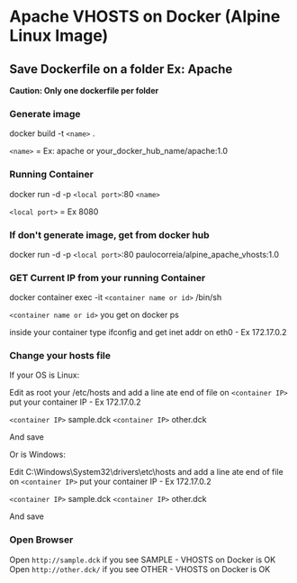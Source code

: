 # Apache VHOSTS on Docker (Alpine Linux Image)

## Save Dockerfile on a folder Ex: Apache
**Caution: Only one dockerfile per folder**

### Generate image

docker build -t `<name>` .

`<name>` = Ex: apache or your_docker_hub_name/apache:1.0

### Running Container

docker run -d -p `<local port>`:80 `<name>`

`<local port>` = Ex 8080

### If don't generate image, get from docker hub

docker run -d -p `<local port>`:80 paulocorreia/alpine_apache_vhosts:1.0

### GET Current IP from your running Container

docker container exec -it `<container name or id>` /bin/sh

`<container name or id>` you get on docker ps

inside your container type ifconfig and get inet addr on eth0 - Ex 172.17.0.2 

### Change your hosts file
If your OS is Linux:

Edit as root your /etc/hosts and add a line ate end of file 
on `<container IP>` put your container IP - Ex 172.17.0.2

`<container IP>` sample.dck
`<container IP>` other.dck

And save

Or is Windows:

Edit  C:\Windows\System32\drivers\etc\hosts and add a line ate end of file 
on `<container IP>` put your container IP - Ex 172.17.0.2

`<container IP>` sample.dck
`<container IP>` other.dck

And save

### Open Browser

Open `http://sample.dck` if you see SAMPLE - VHOSTS on Docker is OK
Open `http://other.dck/` if you see OTHER - VHOSTS on Docker is OK

